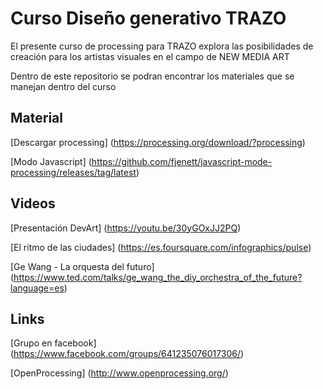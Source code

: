 # Curso Diseño generativo TRAZO
El presente curso de processing para TRAZO explora las posibilidades de creación para los artistas visuales en el campo de NEW MEDIA ART

Dentro de este repositorio se podran encontrar los materiales que se manejan dentro del curso

## Material
[Descargar processing] (https://processing.org/download/?processing)  

[Modo Javascript] (https://github.com/fjenett/javascript-mode-processing/releases/tag/latest)

## Videos
[Presentación DevArt] (https://youtu.be/30yGOxJJ2PQ)  

[El ritmo de las ciudades] (https://es.foursquare.com/infographics/pulse)

[Ge Wang - La orquesta del futuro] (https://www.ted.com/talks/ge_wang_the_diy_orchestra_of_the_future?language=es)

## Links

[Grupo en facebook] (https://www.facebook.com/groups/641235076017306/)

[OpenProcessing] (http://www.openprocessing.org/)

